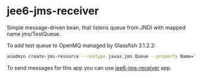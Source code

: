 # jee6-jms-receiver

Simple message-driven bean, that listens queue from JNDI with mapped name jms/TestQueue.

To add test queue to OpenMQ managed by Glassfish 3.1.2.2:

```sh
asadmin create-jms-resource --restype javax.jms.Queue --property Name=TestQueue jms/TestQueue
```

To send messages for this app you can use [jee6-jms-receiver](https://github.com/MaratKarimov/jee6-jms-sender) app.


